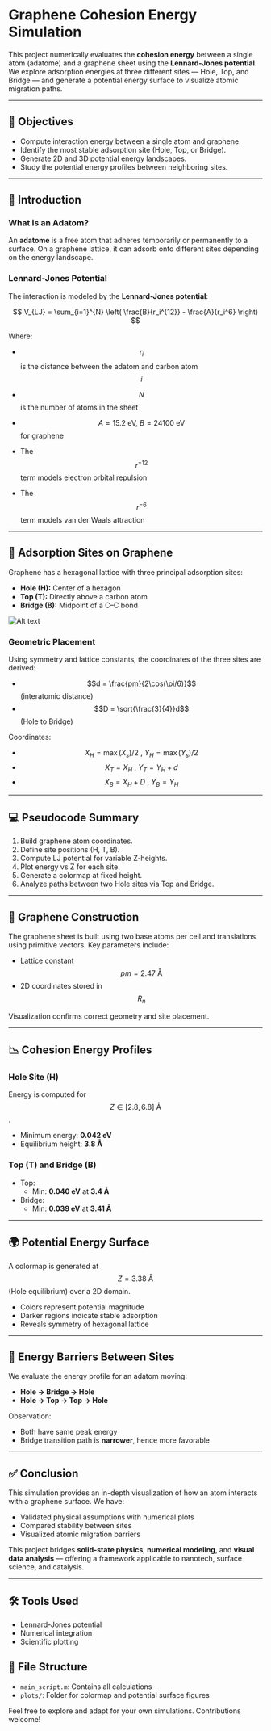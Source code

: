 # Graphene Cohesion Energy Simulation

This project numerically evaluates the **cohesion energy** between a single atom (adatome) and a graphene sheet using the **Lennard-Jones potential**. We explore adsorption energies at three different sites — Hole, Top, and Bridge — and generate a potential energy surface to visualize atomic migration paths.

---

## 🧭 Objectives
- Compute interaction energy between a single atom and graphene.
- Identify the most stable adsorption site (Hole, Top, or Bridge).
- Generate 2D and 3D potential energy landscapes.
- Study the potential energy profiles between neighboring sites.

---

## 🧪 Introduction
### What is an Adatom?
An **adatome** is a free atom that adheres temporarily or permanently to a surface. On a graphene lattice, it can adsorb onto different sites depending on the energy landscape.

### Lennard-Jones Potential
The interaction is modeled by the **Lennard-Jones potential**:

$$
V_{LJ} = \sum_{i=1}^{N} \left( \frac{B}{r_i^{12}} - \frac{A}{r_i^6} \right)
$$

Where:
- $$r_i$$ is the distance between the adatom and carbon atom $$i$$
- $$N$$ is the number of atoms in the sheet
- $$A = 15.2\ \text{eV},\ B = 24100\ \text{eV}$$ for graphene

- The $$r^{-12}$$ term models electron orbital repulsion
- The $$r^{-6}$$ term models van der Waals attraction

---

## 📌 Adsorption Sites on Graphene
Graphene has a hexagonal lattice with three principal adsorption sites:

- **Hole (H):** Center of a hexagon
- **Top (T):** Directly above a carbon atom
- **Bridge (B):** Midpoint of a C–C bond

![Alt text](path/to/image.png)

### Geometric Placement
Using symmetry and lattice constants, the coordinates of the three sites are derived:
- $$d = \frac{pm}{2\cos(\pi/6)}$$ (interatomic distance)
- $$D = \sqrt{\frac{3}{4}}d$$ (Hole to Bridge)

Coordinates:
- $$X_H = \max(X_s)/2\ ,\ Y_H = \max(Y_s)/2$$
- $$X_T = X_H\ ,\ Y_T = Y_H + d$$
- $$X_B = X_H + D\ ,\ Y_B = Y_H$$

---

## 💻 Pseudocode Summary
1. Build graphene atom coordinates.
2. Define site positions (H, T, B).
3. Compute LJ potential for variable Z-heights.
4. Plot energy vs Z for each site.
5. Generate a colormap at fixed height.
6. Analyze paths between two Hole sites via Top and Bridge.

---

## 🧱 Graphene Construction
The graphene sheet is built using two base atoms per cell and translations using primitive vectors. Key parameters include:
- Lattice constant $$pm = 2.47\ \text{Å}$$
- 2D coordinates stored in $$R_n$$

Visualization confirms correct geometry and site placement.

---

## 📉 Cohesion Energy Profiles
### Hole Site (H)
Energy is computed for $$Z \in [2.8, 6.8]\ \text{Å}$$.

- Minimum energy: **0.042 eV**
- Equilibrium height: **3.8 Å**

### Top (T) and Bridge (B)
- Top:
  - Min: **0.040 eV** at **3.4 Å**
- Bridge:
  - Min: **0.039 eV** at **3.41 Å**

---

## 🌍 Potential Energy Surface
A colormap is generated at $$Z = 3.38\ \text{Å}$$ (Hole equilibrium) over a 2D domain.

- Colors represent potential magnitude
- Darker regions indicate stable adsorption
- Reveals symmetry of hexagonal lattice

---

## 🧭 Energy Barriers Between Sites
We evaluate the energy profile for an adatom moving:

- **Hole → Bridge → Hole**
- **Hole → Top → Top → Hole**

Observation:
- Both have same peak energy
- Bridge transition path is **narrower**, hence more favorable

---

## ✅ Conclusion
This simulation provides an in-depth visualization of how an atom interacts with a graphene surface. We have:
- Validated physical assumptions with numerical plots
- Compared stability between sites
- Visualized atomic migration barriers

This project bridges **solid-state physics**, **numerical modeling**, and **visual data analysis** — offering a framework applicable to nanotech, surface science, and catalysis.

---

## 🛠️ Tools Used
- Lennard-Jones potential
- Numerical integration
- Scientific plotting

## 📂 File Structure
- `main_script.m`: Contains all calculations
- `plots/`: Folder for colormap and potential surface figures

Feel free to explore and adapt for your own simulations. Contributions welcome!
